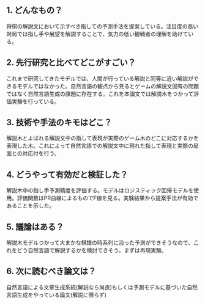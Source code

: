 ## 1. どんなもの？
将棋の解説文において示すべき指しての予測手法を提案している。注目度の高い対局では指し手や展望を解説することで、気力の低い観戦者の理解を助けている。

## 2. 先行研究と比べてどこがすごい？
これまで研究してきたモデルでは、人間が行っている解説と同等に近い解説ができるモデルではなかった。自然言語の観点から見るとゲームの解説文固有の問題ではなく自然言語生成の課題に存在する。これを本論文では解説木をつかって評価実験を行っている。

## 3. 技術や手法のキモはどこ？
解説木とよばれる解説文中の指して表現が実際のゲーム木のどこに対応するかを表現した木。これによって自然言語での解説文中に現れた指して表現と実際の局面との対応付を行う。

## 4. どうやって有効だと検証した？
解説木中の指し手予測精度を評価する。モデルはロジスティック回帰モデルを使用。評価関数はPR曲線によるものでF値を見る。実験結果から提案手法が有効であることを示した。

## 5. 議論はある？
解説木モデルつかって大まかな棋譜の時系列に沿った予測ができそうなので、これをどう自然言語で解説するかを検討できそう。まずは再現実験。

## 6. 次に読むべき論文は？
自然言語による文章生成系統(解説なら尚良)もしくは予測モデルに基づいた自然言語生成をやっている論文(解説に限らず)
